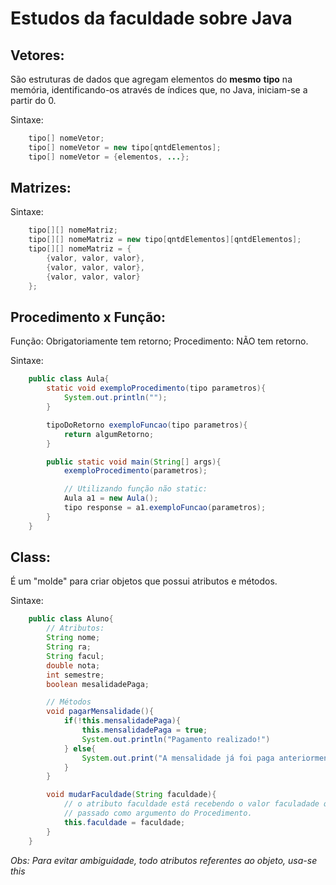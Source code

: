 # Estudos da faculdade sobre Java

## **Vetores**:

São estruturas de dados que agregam elementos do **mesmo** **tipo** na memória, identificando-os através de índices que, no Java, iniciam-se a partir do 0.

Sintaxe:

```java
    tipo[] nomeVetor;
    tipo[] nomeVetor = new tipo[qntdElementos];
    tipo[] nomeVetor = {elementos, ...};
```

## **Matrizes**:

Sintaxe:

```java
    tipo[][] nomeMatriz;
    tipo[][] nomeMatriz = new tipo[qntdElementos][qntdElementos];
    tipo[][] nomeMatriz = {
        {valor, valor, valor},
        {valor, valor, valor},
        {valor, valor, valor}
    };
```

## **Procedimento x Função**:

Função: Obrigatoriamente tem retorno;
Procedimento: NÃO tem retorno.

Sintaxe:

```java
    public class Aula{
        static void exemploProcedimento(tipo parametros){
            System.out.println("");
        }

        tipoDoRetorno exemploFuncao(tipo parametros){
            return algumRetorno;
        }

        public static void main(String[] args){
            exemploProcedimento(parametros);

            // Utilizando função não static:
            Aula a1 = new Aula();
            tipo response = a1.exemploFuncao(parametros);
        }
    }
```

## **Class**:

É um "molde" para criar objetos que possui atributos e métodos.

Sintaxe:

```java
    public class Aluno{
        // Atributos:
        String nome;
        String ra;
        String facul;
        double nota;
        int semestre;
        boolean mesalidadePaga;

        // Métodos
        void pagarMensalidade(){
            if(!this.mensalidadePaga){
                this.mensalidadePaga = true;
                System.out.println("Pagamento realizado!")
            } else{
                System.out.print("A mensalidade já foi paga anteriormente.")
            }
        }

        void mudarFaculdade(String faculdade){
            // o atributo faculdade está recebendo o valor faculadade que será
            // passado como argumento do Procedimento.
            this.faculdade = faculdade;
        }
    }
```

_Obs: Para evitar ambiguidade, todo atributos referentes ao objeto, usa-se this_

